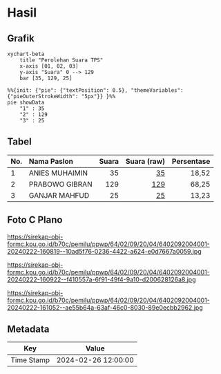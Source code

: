 # Hasil

## Grafik

```mermaid
xychart-beta
    title "Perolehan Suara TPS"
    x-axis [01, 02, 03]
    y-axis "Suara" 0 --> 129
    bar [35, 129, 25]
```

```mermaid
%%{init: {"pie": {"textPosition": 0.5}, "themeVariables": {"pieOuterStrokeWidth": "5px"}} }%%
pie showData
    "1" : 35
    "2" : 129
    "3" : 25
```

## Tabel

| No. | Nama Paslon    | Suara | Suara (raw) | Persentase |
|:--- |:-------------- | -----:| -----------:| ----------:|
| 1   | ANIES MUHAIMIN | 35    | [35][p-1]   | 18,52      |
| 2   | PRABOWO GIBRAN | 129   | [129][p-2]  | 68,25      |
| 3   | GANJAR MAHFUD  | 25    | [25][p-3]   | 13,23      |


[p-1]: https://github.com/gigit-pemilu/pemilu-2024-64-kalimantan-timur/blob/main/pilpres/hitung-suara/sub/64-kalimantan-timur/sub/02-kutai-kartanegara/sub/09-kenohan/sub/2004-kahala/sub/001-tps/sub/paslon-1.txt
[p-2]: https://github.com/gigit-pemilu/pemilu-2024-64-kalimantan-timur/blob/main/pilpres/hitung-suara/sub/64-kalimantan-timur/sub/02-kutai-kartanegara/sub/09-kenohan/sub/2004-kahala/sub/001-tps/sub/paslon-2.txt
[p-3]: https://github.com/gigit-pemilu/pemilu-2024-64-kalimantan-timur/blob/main/pilpres/hitung-suara/sub/64-kalimantan-timur/sub/02-kutai-kartanegara/sub/09-kenohan/sub/2004-kahala/sub/001-tps/sub/paslon-3.txt

## Foto C Plano

https://sirekap-obj-formc.kpu.go.id/b70c/pemilu/ppwp/64/02/09/20/04/6402092004001-20240222-160819--10ad5f76-0236-4422-a624-e0d7667a0059.jpg

https://sirekap-obj-formc.kpu.go.id/b70c/pemilu/ppwp/64/02/09/20/04/6402092004001-20240222-160922--f410557a-6f91-49f4-9a10-d200628126a8.jpg

https://sirekap-obj-formc.kpu.go.id/b70c/pemilu/ppwp/64/02/09/20/04/6402092004001-20240222-161052--ae55b64a-63af-46c0-8030-89e0ecbb2962.jpg


## Metadata

| Key        | Value               |
| ---------- | ------------------- |
| Time Stamp | 2024-02-26 12:00:00 |



